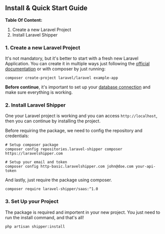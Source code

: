 ## Install & Quick Start Guide

**Table Of Content:**

1. Create a new Laravel Project
2. Install Laravel Shipper

### 1. Create a new Laravel Project

It's not mandatory, but it's better to start with a fresh new Laravel Application. You can create it in multiple ways just following the [official documentation](https://laravel.com/docs/11.x#creating-a-laravel-project) or with composer by just running:

```
composer create-project laravel/laravel example-app
```

**Before continue**, it's important to set up your [database connection](https://laravel.com/docs/11.x#databases-and-migrations) and make sure everything is working.


### 2. Install Laravel Shipper

One your Laravel project is working and you can access `http://localhost`, then you can continue by installing the project.

Before requiring the package, we need to config the repository and credentials:

```shell
# Setup composer package
composer config repositories.laravel-shipper composer https://laravelshipper.com

# Setup your email and token
composer config http-basic.laravelshipper.com john@doe.com your-api-token
```

And lastly, just require the package using composer.

```
composer require laravel-shipper/saas:^1.0
```

### 3. Set Up your Project

The package is required and importent in your new project. You just need to run the install command, and that's all!

```shell
php artisan shipper:install
```
